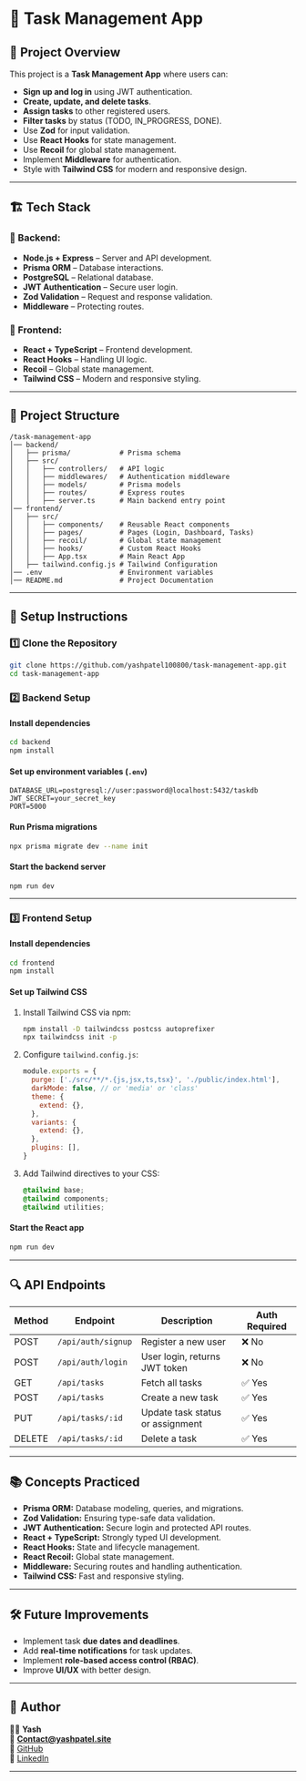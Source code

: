 # 📝 Task Management App

## 🚀 Project Overview
This project is a **Task Management App** where users can:
- **Sign up and log in** using JWT authentication.
- **Create, update, and delete tasks**.
- **Assign tasks** to other registered users.
- **Filter tasks** by status (TODO, IN_PROGRESS, DONE).
- Use **Zod** for input validation.
- Use **React Hooks** for state management.
- Use **Recoil** for global state management.
- Implement **Middleware** for authentication.
- Style with **Tailwind CSS** for modern and responsive design.

---

## 🏗️ **Tech Stack**
### 🔹 Backend:
- **Node.js + Express** – Server and API development.
- **Prisma ORM** – Database interactions.
- **PostgreSQL** – Relational database.
- **JWT Authentication** – Secure user login.
- **Zod Validation** – Request and response validation.
- **Middleware** – Protecting routes.

### 🔹 Frontend:
- **React + TypeScript** – Frontend development.
- **React Hooks** – Handling UI logic.
- **Recoil** – Global state management.
- **Tailwind CSS** – Modern and responsive styling.

---

## 📂 **Project Structure**
```
/task-management-app
│── backend/
│   ├── prisma/            # Prisma schema
│   ├── src/
│   │   ├── controllers/   # API logic
│   │   ├── middlewares/   # Authentication middleware
│   │   ├── models/        # Prisma models
│   │   ├── routes/        # Express routes
│   │   ├── server.ts      # Main backend entry point
│── frontend/
│   ├── src/
│   │   ├── components/    # Reusable React components
│   │   ├── pages/         # Pages (Login, Dashboard, Tasks)
│   │   ├── recoil/        # Global state management
│   │   ├── hooks/         # Custom React Hooks
│   │   ├── App.tsx        # Main React App
│   ├── tailwind.config.js # Tailwind Configuration
│── .env                   # Environment variables
│── README.md              # Project Documentation
```

---

## 🔑 **Setup Instructions**

### **1️⃣ Clone the Repository**
```sh
git clone https://github.com/yashpatel100800/task-management-app.git
cd task-management-app
```

### **2️⃣ Backend Setup**
#### **Install dependencies**
```sh
cd backend
npm install
```

#### **Set up environment variables (`.env`)**
```
DATABASE_URL=postgresql://user:password@localhost:5432/taskdb
JWT_SECRET=your_secret_key
PORT=5000
```

#### **Run Prisma migrations**
```sh
npx prisma migrate dev --name init
```

#### **Start the backend server**
```sh
npm run dev
```

---

### **3️⃣ Frontend Setup**
#### **Install dependencies**
```sh
cd frontend
npm install
```

#### **Set up Tailwind CSS**
1. Install Tailwind CSS via npm:
    ```sh
    npm install -D tailwindcss postcss autoprefixer
    npx tailwindcss init -p
    ```
2. Configure `tailwind.config.js`:
    ```js
    module.exports = {
      purge: ['./src/**/*.{js,jsx,ts,tsx}', './public/index.html'],
      darkMode: false, // or 'media' or 'class'
      theme: {
        extend: {},
      },
      variants: {
        extend: {},
      },
      plugins: [],
    }
    ```
3. Add Tailwind directives to your CSS:
    ```css
    @tailwind base;
    @tailwind components;
    @tailwind utilities;
    ```

#### **Start the React app**
```sh
npm run dev
```

---

## 🔍 **API Endpoints**
| Method | Endpoint          | Description                         | Auth Required |
|--------|------------------|-------------------------------------|--------------|
| POST   | `/api/auth/signup`  | Register a new user                | ❌ No        |
| POST   | `/api/auth/login`   | User login, returns JWT token      | ❌ No        |
| GET    | `/api/tasks`       | Fetch all tasks                    | ✅ Yes       |
| POST   | `/api/tasks`       | Create a new task                  | ✅ Yes       |
| PUT    | `/api/tasks/:id`   | Update task status or assignment   | ✅ Yes       |
| DELETE | `/api/tasks/:id`   | Delete a task                      | ✅ Yes       |

---

## 📚 **Concepts Practiced**
- **Prisma ORM:** Database modeling, queries, and migrations.
- **Zod Validation:** Ensuring type-safe data validation.
- **JWT Authentication:** Secure login and protected API routes.
- **React + TypeScript:** Strongly typed UI development.
- **React Hooks:** State and lifecycle management.
- **React Recoil:** Global state management.
- **Middleware:** Securing routes and handling authentication.
- **Tailwind CSS:** Fast and responsive styling.

---

## 🛠️ **Future Improvements**
- Implement task **due dates and deadlines**.
- Add **real-time notifications** for task updates.
- Implement **role-based access control (RBAC)**.
- Improve **UI/UX** with better design.

---

## 📌 **Author**
👨‍💻 **Yash**  
📧 **Contact@yashpatel.site**  
🔗 [GitHub](https://github.com/yourusername)  
🔗 [LinkedIn](https://linkedin.com/in/yourprofile)

---